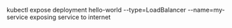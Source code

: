 kubectl expose deployment hello-world --type=LoadBalancer --name=my-service
exposing service to internet
